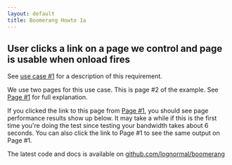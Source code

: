 ```yaml
---
layout: default 
title: Boomerang Howto 1a 
---
```


User clicks a link on a page we control and page is usable when onload fires
----------------------------------------------------------------------------

See [use case \#1](../use-cases.html#uc-1) for a description of this
requirement.

We use two pages for this use case. This is page \#2 of the example. See
[Page \#1](howto-1a-page%231.html) for full explanation.

If you clicked the link to this page from [Page
\#1](howto-1a-page%231.html), you should see page performance results
show up below. It may take a while if this is the first time you're
doing the test since testing your bandwidth takes about 6 seconds. You
can also click the link to Page \#1 to see the same output on Page \#1.

The latest code and docs is available on
[github.com/lognormal/boomerang](http://github.com/lognormal/boomerang/)


<div id="results">
</div>

<script src="http://{{site.url}}/boomerang/boomerang.js" type="text/javascript"></script>
<script src="http://{{site.url}}/boomerang/plugins/bw.js" type="text/javascript"></script>
<script src="http://{{site.url}}/boomerang/plugins/navtiming.js" type="text/javascript"></script>
<script src="http://{{site.url}}/boomerang/plugins/rt.js" type="text/javascript"></script>
<script src="http://{{site.url}}/boomerang/howtos.js" type="text/javascript"></script>
<script type="text/javascript">
BOOMR.init({
		user_ip: '10.0.0.1',
		BW: {
			base_url: '../../images/',
			cookie: 'HOWTO-BA'
		},
		RT: {
			cookie: 'HOWTO-RT'
		}
	});
</script>
